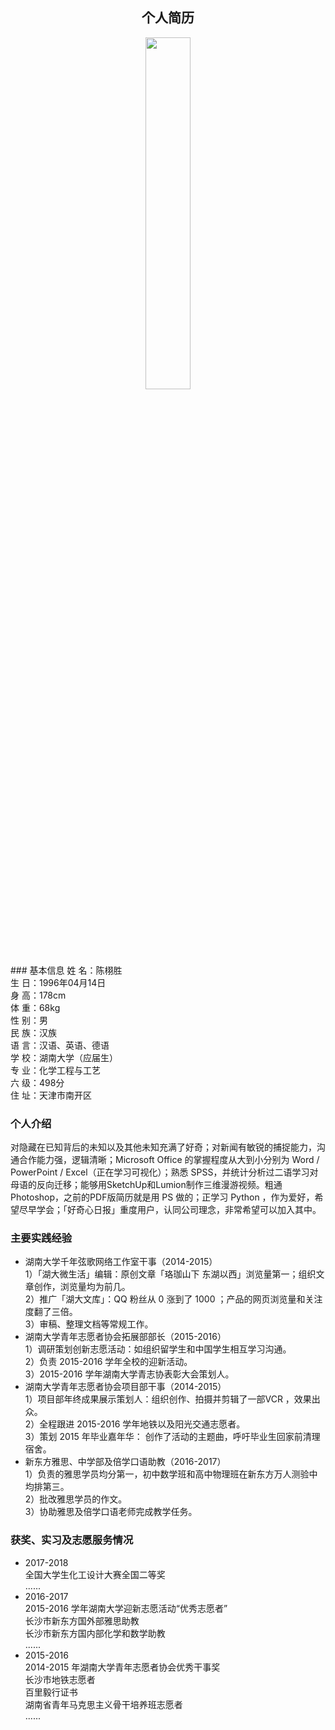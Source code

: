 ## <center>个人简历</center>
<div align=center><img width="38%" height="38%" src="http://imglf5.nosdn.127.net/img/OGYxeTlwajZyc2Z6SjVVbUtKY1NVNGFyVnlMYjc3Nk8wWDZkYnlTclFYcnl5MHdlbmFjejF3PT0.jpg?imageView&thumbnail=2000y2666&type=jpg&quality=96&stripmeta=0&type=jpg"/></div>
### 基本信息
姓 名：陈栩胜<br />
生 日：1996年04月14日<br />
身 高：178cm<br />
体 重：68kg<br />
性 别：男<br />
民 族：汉族<br />
语 言：汉语、英语、德语<br />
学 校：湖南大学（应届生）<br />
专 业：化学工程与工艺<br />
六 级：498分<br />
住 址：天津市南开区<br />

### 个人介绍
对隐藏在已知背后的未知以及其他未知充满了好奇；对新闻有敏锐的捕捉能力，沟通合作能力强，逻辑清晰；Microsoft Office 的掌握程度从大到小分别为 Word /  PowerPoint /  Excel（正在学习可视化）；熟悉 SPSS，并统计分析过二语学习对母语的反向迁移；能够用SketchUp和Lumion制作三维漫游视频。粗通Photoshop，之前的PDF版简历就是用 PS 做的；正学习 Python ，作为爱好，希望尽早学会；「好奇心日报」重度用户，认同公司理念，非常希望可以加入其中。

### 主要实践经验
* 湖南大学千年弦歌网络工作室干事（2014-2015）<br />
1）「湖大微生活」编辑：原创文章「珞珈山下 东湖以西」浏览量第一；组织文章创作，浏览量均为前几。<br />
2）推广「湖大文库」：QQ 粉丝从 0 涨到了 1000  ；产品的网页浏览量和关注度翻了三倍。<br />
3）审稿、整理文档等常规工作。<br />
* 湖南大学青年志愿者协会拓展部部长（2015-2016）<br />
1）调研策划创新志愿活动：如组织留学生和中国学生相互学习沟通。<br />
2）负责 2015-2016 学年全校的迎新活动。<br />
3）2015-2016 学年湖南大学青志协表彰大会策划人。<br />
* 湖南大学青年志愿者协会项目部干事（2014-2015）<br />
1）项目部年终成果展示策划人：组织创作、拍摄并剪辑了一部VCR ，效果出众。<br />
2）全程跟进 2015-2016 学年地铁以及阳光交通志愿者。<br />
3）策划 2015 年毕业嘉年华： 创作了活动的主题曲，呼吁毕业生回家前清理宿舍。<br />
* 新东方雅思、中学部及倍学口语助教（2016-2017）<br />
1）负责的雅思学员均分第一，初中数学班和高中物理班在新东方万人测验中均排第三。<br />
2）批改雅思学员的作文。<br />
3）协助雅思及倍学口语老师完成教学任务。<br />

### 获奖、实习及志愿服务情况
* 2017-2018 <br />
全国大学生化工设计大赛全国二等奖<br />
......<br />
* 2016-2017 <br />
2015-2016 学年湖南大学迎新志愿活动“优秀志愿者”<br />
长沙市新东方国外部雅思助教<br />
长沙市新东方国内部化学和数学助教<br />
......<br />
* 2015-2016 <br />
2014-2015 年湖南大学青年志愿者协会优秀干事奖<br />
长沙市地铁志愿者<br />
百里毅行证书<br />
湖南省青年马克思主义骨干培养班志愿者<br />
......<br />
